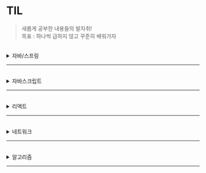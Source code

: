 # TIL

> 새롭게 공부한 내용들의 발자취!  
> 목표 : 하나씩 급하지 않고 꾸준히 배워가자

<br>
<details>
<summary>자바/스프링</summary>
<div markdown="1">

|번호|제목|
|--|--|


</div>
</details>

---------------------------------------

<br>
<details>
<summary>자바스크립트</summary>
<div markdown="1">

|번호|제목|
|--|--|
|1|[ES6 Map, Filter, Reduce 기능을 알아보자](https://doingsomething.tistory.com/76)|
|2|[ES6 find(), findIndex() 사용법을 알아보자!](https://doingsomething.tistory.com/77)|
|3|[배열과 객체의 구조 분해 할당을 알아보자!](https://doingsomething.tistory.com/81)|
</div>
</details>

---------------------------------------

<br>
<details>
<summary>리액트</summary>
<div markdown="1">

|번호|제목|
|--|--|
|1|[컴포넌트로 반복 작업 줄이기!!](https://doingsomething.tistory.com/78)|
|2|[map()으로 컴포넌트 출력 반복 줄이기!](https://doingsomething.tistory.com/79)|
|3|[리액트의 Hook을 알아보자!](https://doingsomething.tistory.com/80)|
|4|[useState()로 간단한 이벤트를 처리해보자!](https://doingsomething.tistory.com/82)|
|5|[useState()로 조금 더 복잡한 이벤트를 처리해보자!](https://doingsomething.tistory.com/83)|


</div>
</details>

---------------------------------------

<br>
<details>
<summary>네트워크</summary>
<div markdown="1">

|번호|제목|
|--|--|
|1|[프로토콜이란!?](https://doingsomething.tistory.com/84)|
|2|[OSI 모델이란!?](https://doingsomething.tistory.com/85)|
|3|[OSI 모델 - Application Layer(layer 7)](https://doingsomething.tistory.com/86)|
|4|[OSI 모델 - Presentation Layer(layer 6)!?](https://doingsomething.tistory.com/86)|

</div>
</details>

---------------------------------------

<br>
<details>
<summary>알고리즘</summary>
<div markdown="1">

|번호|제목|
|--|--|


</div>
</details>

---------------------------------------

<br>
